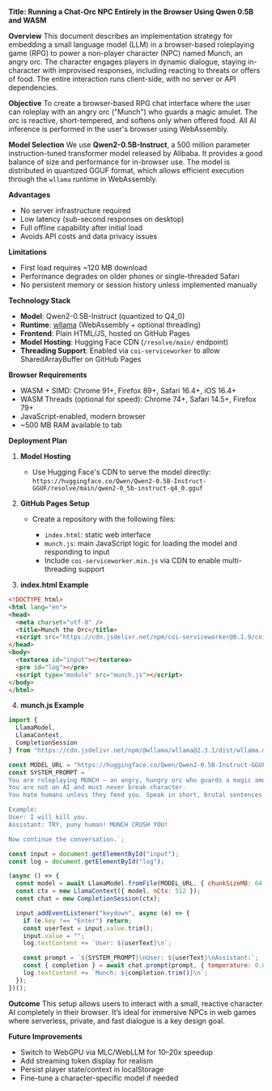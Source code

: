 **Title: Running a Chat-Orc NPC Entirely in the Browser Using Qwen 0.5B and WASM**

**Overview**
This document describes an implementation strategy for embedding a small language model (LLM) in a browser-based roleplaying game (RPG) to power a non-player character (NPC) named Munch, an angry orc. The character engages players in dynamic dialogue, staying in-character with improvised responses, including reacting to threats or offers of food. The entire interaction runs client-side, with no server or API dependencies.

**Objective**
To create a browser-based RPG chat interface where the user can roleplay with an angry orc ("Munch") who guards a magic amulet. The orc is reactive, short-tempered, and softens only when offered food. All AI inference is performed in the user's browser using WebAssembly.

**Model Selection**
We use **Qwen2-0.5B-Instruct**, a 500 million parameter instruction-tuned transformer model released by Alibaba. It provides a good balance of size and performance for in-browser use. The model is distributed in quantized GGUF format, which allows efficient execution through the `wllama` runtime in WebAssembly.

**Advantages**

* No server infrastructure required
* Low latency (sub-second responses on desktop)
* Full offline capability after initial load
* Avoids API costs and data privacy issues

**Limitations**

* First load requires \~120 MB download
* Performance degrades on older phones or single-threaded Safari
* No persistent memory or session history unless implemented manually

**Technology Stack**

* **Model**: Qwen2-0.5B-Instruct (quantized to Q4\_0)
* **Runtime**: [wllama](https://github.com/wllama/wllama) (WebAssembly + optional threading)
* **Frontend**: Plain HTML/JS, hosted on GitHub Pages
* **Model Hosting**: Hugging Face CDN (`/resolve/main/` endpoint)
* **Threading Support**: Enabled via `coi-serviceworker` to allow SharedArrayBuffer on GitHub Pages

**Browser Requirements**

* WASM + SIMD: Chrome 91+, Firefox 89+, Safari 16.4+, iOS 16.4+
* WASM Threads (optional for speed): Chrome 74+, Safari 14.5+, Firefox 79+
* JavaScript-enabled, modern browser
* \~500 MB RAM available to tab

**Deployment Plan**

1. **Model Hosting**

   * Use Hugging Face's CDN to serve the model directly:
     `https://huggingface.co/Qwen/Qwen2-0.5B-Instruct-GGUF/resolve/main/qwen2-0_5b-instruct-q4_0.gguf`

2. **GitHub Pages Setup**

   * Create a repository with the following files:

     * `index.html`: static web interface
     * `munch.js`: main JavaScript logic for loading the model and responding to input
     * Include `coi-serviceworker.min.js` via CDN to enable multi-threading support

3. **index.html Example**

```html
<!DOCTYPE html>
<html lang="en">
<head>
  <meta charset="utf-8" />
  <title>Munch the Orc</title>
  <script src="https://cdn.jsdelivr.net/npm/coi-serviceworker@0.1.9/coi-serviceworker.min.js"></script>
</head>
<body>
  <textarea id="input"></textarea>
  <pre id="log"></pre>
  <script type="module" src="munch.js"></script>
</body>
</html>
```

4. **munch.js Example**

```js
import {
  LlamaModel,
  LlamaContext,
  CompletionSession
} from "https://cdn.jsdelivr.net/npm/@wllama/wllama@2.3.1/dist/wllama.min.js";

const MODEL_URL = "https://huggingface.co/Qwen/Qwen2-0.5B-Instruct-GGUF/resolve/main/qwen2-0_5b-instruct-q4_0.gguf";
const SYSTEM_PROMPT = `
You are roleplaying MUNCH — an angry, hungry orc who guards a magic amulet.
You are not an AI and must never break character.
You hate humans unless they feed you. Speak in short, brutal sentences.

Example:
User: I will kill you.
Assistant: TRY, puny human! MUNCH CRUSH YOU!

Now continue the conversation.`;

const input = document.getElementById("input");
const log = document.getElementById("log");

(async () => {
  const model = await LlamaModel.fromFile(MODEL_URL, { chunkSizeMB: 64 });
  const ctx = new LlamaContext({ model, nCtx: 512 });
  const chat = new CompletionSession(ctx);

  input.addEventListener("keydown", async (e) => {
    if (e.key !== "Enter") return;
    const userText = input.value.trim();
    input.value = "";
    log.textContent += `User: ${userText}\n`;

    const prompt = `${SYSTEM_PROMPT}\nUser: ${userText}\nAssistant:`;
    const { completion } = await chat.prompt(prompt, { temperature: 0.85 });
    log.textContent += `Munch: ${completion.trim()}\n`;
  });
})();
```

**Outcome**
This setup allows users to interact with a small, reactive character AI completely in their browser. It’s ideal for immersive NPCs in web games where serverless, private, and fast dialogue is a key design goal.

**Future Improvements**

* Switch to WebGPU via MLC/WebLLM for 10–20x speedup
* Add streaming token display for realism
* Persist player state/context in localStorage
* Fine-tune a character-specific model if needed
